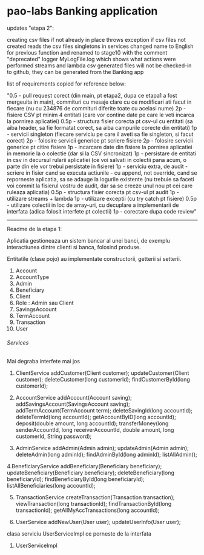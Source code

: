 # pao-labs Banking application

updates "etapa 2":

creating csv files if not already in place
throws exception if csv files not created
reads the csv files
singletons in services
changed name to English for previous function and renamed to stage1() with the comment "deprecated"
logger MyLogFile.log which shows what actions were performed
streams and lambda
csv generated files will not be checked-in to github, they can be generated from the Banking app


list of requirements copied for reference below:

"0.5  - pull request corect (din main, pt etapa2, dupa ce etapa1 a fost mergeuita in main), commituri cu mesaje clare cu ce modificari ati facut in fiecare (nu cu 234876 de commituri diferite toate cu acelasi nume)
2p   - fisiere CSV pt minim 4 entitati (care vor contine date pe care le veti incarca la pornirea aplicatiei)
0.5p - structura fisier corecta pt csv-ul cu entitati (sa aiba header, sa fie formatat corect, sa aiba campurile corecte din entitati)
1p   - servicii singleton (fiecare serviciu pe care il aveti sa fie singleton, si facut corect)
2p   - folosire servicii generice pt scriere fisiere
2p   - folosire servicii generice pt citire fisiere
1p   - incarcare date din fisiere la pornirea aplicatiei in memorie la o colectie (dar si la CSV sincronizat)
1p   - persistare de entitati in csv in decursul rularii aplicatiei (ce voi salvati in colectii pana acum, o parte din ele vor trebui persistate in fisiere)
1p   - serviciu extra, de audit - scriere in fisier cand se executa actiunile - cu append, not override, cand se reporneste aplicatia, sa se adauge la logurile existente (nu trebuie sa faceti voi commit la fisierul vostru de audit, dar sa se creeze unul nou pt cei care ruleaza aplicatia)
0.5p - structura fisier corecta pt csv-ul pt audit
1p   - utilizare streams + lambda
1p   - utilizare exceptii (cu try catch pt fisiere)
0.5p - utilizare colectii in loc de array-uri, cu decuplare a implementarii de interfata (adica folosit interfete pt colectii)
1p   - corectare dupa code review"





--------------------------------------------------------------------------------------------------------------------------------
Readme de la etapa 1:

Aplicatia gestioneaza un sistem bancar al unei banci, de exemplu interactiunea dintre clienti si banca, folosind produse.



Entitatile (clase pojo) au implementate constructorii, getterii si setterii.

1. Account
2. AccountType
3. Admin
4. Beneficiary
5. Client
6. Role : Admin sau Client
7. SavingsAccount
8. TermAccount
9. Transaction
10. User

		
###### Services
Mai degraba interfete mai jos
1. ClientService
		addCustomer(Client customer);
		updateCustomer(Client customer);
		deleteCustomer(long customerId);
		findCustomerById(long customerId);
		
2. AccountService
		addAccount(Account saving);
        addSavingsAccount(SavingsAccount saving);
        addTermAccount(TermAccount term);
        deleteSavingId(long accountId);
        deleteTermId(long accountId);
		getAccountByID(long accountId);
		deposit(double amount, long accountId);
        transferMoney(long senderAccountId, long receiverAccountId, double amount, long customerId, String password);
		
3. AdminService
		addAdmin(Admin admin);
		updateAdmin(Admin admin);
		deleteAdmin(long adminId);
		findAdminById(long adminId);
		listAllAdmin();
		
4.BeneficiaryService
		addBeneficiary(Beneficiary beneficiary);
		updateBeneficiary(Beneficiary beneficiary);
		deleteBeneficiary(long beneficiaryId);
		findBeneficiaryById(long beneficiaryId);
		listAllBeneficiaries(long accountId);

5. TransactionService
		createTransaction(Transaction transaction);
		viewTransaction(long transactionId);
		findTransactionById(long transactionId);
		getAllMyAccTransactions(long accountId);
		
6. UserService
		addNewUser(User user);
		updateUserInfo(User user);
		
clasa serviciu UserServiceImpl ce porneste de la interfata
1. UserServiceImpl
